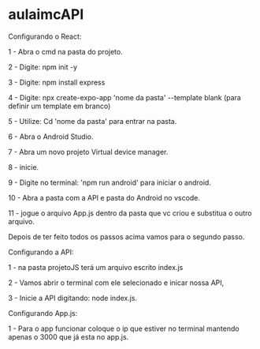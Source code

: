 # aulaimcAPI

Configurando o React:

1 - Abra o cmd na pasta do projeto.

2 - Digite: npm init -y

3 - Digite: npm install express

4 - Digite: npx create-expo-app 'nome da pasta' --template blank (para definir um template em branco)

5 - Utilize: Cd 'nome da pasta' para entrar na pasta.

6 - Abra o Android Studio.

7 - Abra um novo projeto Virtual device manager.

8 - inicie. 

9 - Digite no terminal: 'npm run android' para iniciar o android.

10 - Abra a pasta com a API e pasta do Android no vscode. 

11 - jogue o arquivo App.js dentro da pasta que vc criou e substitua o outro arquivo. 



Depois de ter feito todos os passos acima vamos para o segundo passo. 

Configurando a API: 

1 - na pasta projetoJS terá um arquivo escrito index.js

2 - Vamos abrir o terminal com ele selecionado e inicar nossa API,

3 - Inicie a API digitando: node index.js. 


Configurando App.js: 

1 - Para o app funcionar coloque o ip que estiver no terminal mantendo apenas o 3000 que já esta no app.js. 
 
